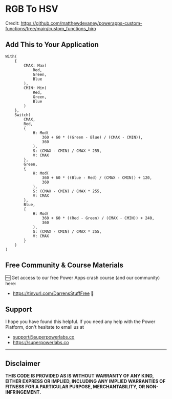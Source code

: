 # RGB To HSV

Credit: https://github.com/matthewdevaney/powerapps-custom-functions/tree/main/custom_functions_hiro

## Add This to Your Application

```PowerFx
With(
    {
        CMAX: Max(
            Red,
            Green,
            Blue
        ),
        CMIN: Min(
            Red,
            Green,
            Blue
        )
    },
    Switch(
        CMAX,
        Red,
        {
            H: Mod(
                360 + 60 * ((Green - Blue) / (CMAX - CMIN)),
                360
            ),
            S: (CMAX - CMIN) / CMAX * 255,
            V: CMAX
        },
        Green,
        {
            H: Mod(
                360 + 60 * ((Blue - Red) / (CMAX - CMIN)) + 120,
                360
            ),
            S: (CMAX - CMIN) / CMAX * 255,
            V: CMAX
        },
        Blue,
        {
            H: Mod(
                360 + 60 * ((Red - Green) / (CMAX - CMIN)) + 240,
                360
            ),
            S: (CMAX - CMIN) / CMAX * 255,
            V: CMAX
        }
    )
)
```

## Free Community & Course Materials 

🆓 Get access to our free Power Apps crash course (and our community) here: 
- https://tinyurl.com/DarrensStuffFree 🔗

## Support

I hope you have found this helpful. If you need any help with the Power Platform, don't hesitate to email us at 
* [support@superpowerlabs.co](support@superpowerlabs.co)
* https://superpowerlabs.co 

---

## Disclaimer

**THIS CODE IS PROVIDED AS IS WITHOUT WARRANTY OF ANY KIND, EITHER EXPRESS OR IMPLIED, INCLUDING ANY IMPLIED WARRANTIES OF FITNESS FOR A PARTICULAR PURPOSE, MERCHANTABILITY, OR NON-INFRINGEMENT.**
